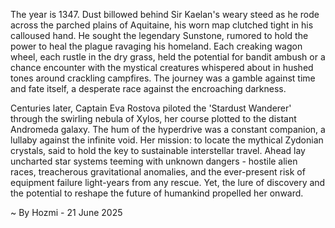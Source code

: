 
The year is 1347.  Dust billowed behind Sir Kaelan's weary steed as he rode across the parched plains of Aquitaine, his worn map clutched tight in his calloused hand.  He sought the legendary Sunstone, rumored to hold the power to heal the plague ravaging his homeland.  Each creaking wagon wheel, each rustle in the dry grass, held the potential for bandit ambush or a chance encounter with the mystical creatures whispered about in hushed tones around crackling campfires. The journey was a gamble against time and fate itself, a desperate race against the encroaching darkness.

Centuries later, Captain Eva Rostova piloted the 'Stardust Wanderer' through the swirling nebula of Xylos, her course plotted to the distant Andromeda galaxy.  The hum of the hyperdrive was a constant companion, a lullaby against the infinite void.  Her mission: to locate the mythical Zydonian crystals, said to hold the key to sustainable interstellar travel.  Ahead lay uncharted star systems teeming with unknown dangers - hostile alien races, treacherous gravitational anomalies, and the ever-present risk of equipment failure light-years from any rescue. Yet, the lure of discovery and the potential to reshape the future of humankind propelled her onward.

~ By Hozmi - 21 June 2025
